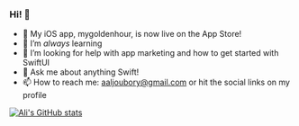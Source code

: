 ### Hi! 👋

- 🔭 My iOS app, mygoldenhour, is now live on the App Store!
- 🌱 I’m *always* learning
- 🤔 I’m looking for help with app marketing and how to get started with SwiftUI
- 💬 Ask me about anything Swift!
- 📫 How to reach me: aaljoubory@gmail.com or hit the social links on my profile

[![Ali's GitHub stats](https://github-readme-stats.vercel.app/api?username=alialjoubory&count_private=true&show_icons=true&theme=midnight-purple)](https://github.com/alialjoubory/github-readme-stats)
